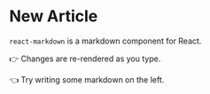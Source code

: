 # New Article

`react-markdown` is a markdown component for React.

👉 Changes are re-rendered as you type.

👈 Try writing some markdown on the left.
